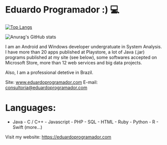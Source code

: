 # Eduardo Programador :) 💻

[![Top Langs](https://github-readme-stats.vercel.app/api/top-langs/?username=eduprogrammer&layout=compact&theme=dark)](https://github.com/anuraghazra/github-readme-stats)

![Anurag's GitHub stats](https://github-readme-stats.vercel.app/api?username=eduprogrammer&count_private=true&show_icons=true&theme=dark&hide=issues,contribs,prs)




I am an Android and Windows developer undergratuate in System Analysis.
I have more than 20 apps published at Playstore,
a lot of Java (.jar) programs published at my site (see below),
some softwares accepted on Microsoft Store,
more than 12 web services
and big data projects.

Also, I am a professional detetive in Brazil.

Site: www.eduardoprogramador.com
E-mail: consultoria@eduardoprogramador.com

# Languages:

- Java - C / C++ - Javascript - PHP - SQL - HTML - Ruby - Python - R - Swift (more...)

Visit my website: https://eduardoprogramador.com







